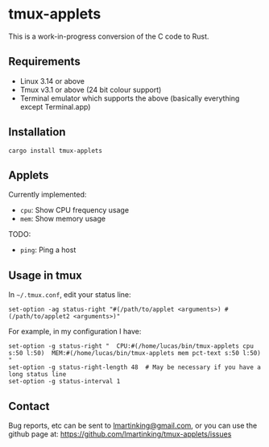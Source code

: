 # tmux-applets

This is a work-in-progress conversion of the C code to Rust.

## Requirements

 * Linux 3.14 or above
 * Tmux v3.1 or above (24 bit colour support)
 * Terminal emulator which supports the above (basically everything except Terminal.app)

## Installation

```
cargo install tmux-applets
```

## Applets

Currently implemented:

 * `cpu`: Show CPU frequency usage
 * `mem`: Show memory usage

TODO:

 * `ping`: Ping a host

## Usage in tmux

In `~/.tmux.conf`, edit your status line:

```
set-option -ag status-right "#(/path/to/applet <arguments>) #(/path/to/applet2 <arguments>)"
```

For example, in my configuration I have:

```
set-option -g status-right "  CPU:#(/home/lucas/bin/tmux-applets cpu s:50 l:50)  MEM:#(/home/lucas/bin/tmux-applets mem pct-text s:50 l:50)  "
set-option -g status-right-length 48  # May be necessary if you have a long status line
set-option -g status-interval 1
```

## Contact

Bug reports, etc can be sent to <lmartinking@gmail.com>, or you can use
the github page at: <https://github.com/lmartinking/tmux-applets/issues>
